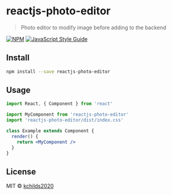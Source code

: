 # reactjs-photo-editor

> Photo editor to modify image before adding to the backend

[![NPM](https://img.shields.io/npm/v/reactjs-photo-editor.svg)](https://www.npmjs.com/package/reactjs-photo-editor) [![JavaScript Style Guide](https://img.shields.io/badge/code_style-standard-brightgreen.svg)](https://standardjs.com)

## Install

```bash
npm install --save reactjs-photo-editor
```

## Usage

```jsx
import React, { Component } from 'react'

import MyComponent from 'reactjs-photo-editor'
import 'reactjs-photo-editor/dist/index.css'

class Example extends Component {
  render() {
    return <MyComponent />
  }
}
```

## License

MIT © [kchilds2020](https://github.com/kchilds2020)
